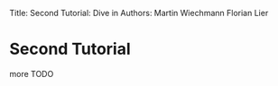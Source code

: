 Title: Second Tutorial: Dive in
Authors: Martin Wiechmann
         Florian Lier

# Second Tutorial
more TODO